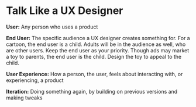 # Talk Like a UX Designer

**User:** Any person who uses a product

**End User:** The specific audience a UX designer creates something for. For a cartoon, the end user is a child. Adults will be in the audience as well, who are other users. Keep the end user as your priority. Though ads may market a toy to parents, the end user is the child. Design the toy to appeal to the child.

**User Experience:** How a person, the user, feels about interacting with, or experiencing, a product

**Iteration:** Doing something again, by building on previous versions and making tweaks

